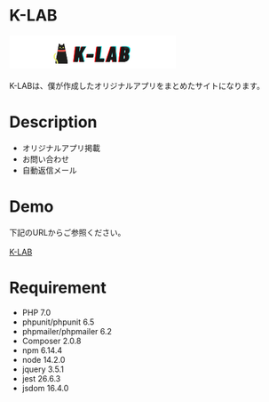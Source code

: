 # K-LAB
![k-lab](/asserts/images/k-lab.png)<br><br>
K-LABは、僕が作成したオリジナルアプリをまとめたサイトになります。
# Description
  - オリジナルアプリ掲載
  - お問い合わせ
  - 自動返信メール
# Demo
下記のURLからご参照ください。<br><br>
[K-LAB](https://k-lab32.herokuapp.com/)
# Requirement
  - PHP 7.0
  - phpunit/phpunit 6.5
  - phpmailer/phpmailer 6.2
  - Composer 2.0.8
  - npm 6.14.4
  - node 14.2.0
  - jquery 3.5.1
  - jest 26.6.3
  - jsdom 16.4.0
